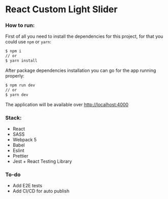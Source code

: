 # React Custom Light Slider

### How to run:

First of all you need to install the dependencies for this project, for that you could use `npm` or `yarn`:

```sh
$ npm i
// or
$ yarn install
```

After package dependencies installation you can go for the app running properly:

```sh
$ npm run dev
// or
$ yarn dev
```

The application will be available over <http://localhost:4000>

### Stack:

- React
- SASS
- Webpack 5
- Babel
- Eslint
- Prettier
- Jest + React Testing Library

### To-do

- Add E2E tests
- Add CI/CD for auto publish
